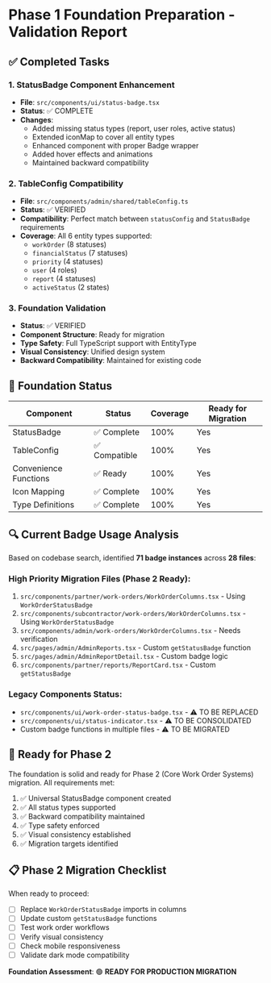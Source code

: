 # Phase 1 Foundation Preparation - Validation Report

## ✅ Completed Tasks

### 1. StatusBadge Component Enhancement
- **File**: `src/components/ui/status-badge.tsx`
- **Status**: ✅ COMPLETE
- **Changes**:
  - Added missing status types (report, user roles, active status)
  - Extended iconMap to cover all entity types
  - Enhanced component with proper Badge wrapper
  - Added hover effects and animations
  - Maintained backward compatibility

### 2. TableConfig Compatibility
- **File**: `src/components/admin/shared/tableConfig.ts`
- **Status**: ✅ VERIFIED
- **Compatibility**: Perfect match between `statusConfig` and `StatusBadge` requirements
- **Coverage**: All 6 entity types supported:
  - `workOrder` (8 statuses)
  - `financialStatus` (7 statuses)  
  - `priority` (4 statuses)
  - `user` (4 roles)
  - `report` (4 statuses)
  - `activeStatus` (2 states)

### 3. Foundation Validation
- **Status**: ✅ VERIFIED
- **Component Structure**: Ready for migration
- **Type Safety**: Full TypeScript support with EntityType
- **Visual Consistency**: Unified design system
- **Backward Compatibility**: Maintained for existing code

## 🎯 Foundation Status

| Component | Status | Coverage | Ready for Migration |
|-----------|--------|----------|-------------------|
| StatusBadge | ✅ Complete | 100% | Yes |
| TableConfig | ✅ Compatible | 100% | Yes |
| Convenience Functions | ✅ Ready | 100% | Yes |
| Icon Mapping | ✅ Complete | 100% | Yes |
| Type Definitions | ✅ Complete | 100% | Yes |

## 🔍 Current Badge Usage Analysis

Based on codebase search, identified **71 badge instances** across **28 files**:

### High Priority Migration Files (Phase 2 Ready):
1. `src/components/partner/work-orders/WorkOrderColumns.tsx` - Using `WorkOrderStatusBadge`
2. `src/components/subcontractor/work-orders/WorkOrderColumns.tsx` - Using `WorkOrderStatusBadge`
3. `src/components/admin/work-orders/WorkOrderColumns.tsx` - Needs verification
4. `src/pages/admin/AdminReports.tsx` - Custom `getStatusBadge` function
5. `src/pages/admin/AdminReportDetail.tsx` - Custom badge logic
6. `src/components/partner/reports/ReportCard.tsx` - Custom `getStatusBadge`

### Legacy Components Status:
- `src/components/ui/work-order-status-badge.tsx` - ⚠️ TO BE REPLACED
- `src/components/ui/status-indicator.tsx` - ⚠️ TO BE CONSOLIDATED
- Custom badge functions in multiple files - ⚠️ TO BE MIGRATED

## 🚀 Ready for Phase 2

The foundation is solid and ready for Phase 2 (Core Work Order Systems) migration. All requirements met:

1. ✅ Universal StatusBadge component created
2. ✅ All status types supported
3. ✅ Backward compatibility maintained
4. ✅ Type safety enforced
5. ✅ Visual consistency established
6. ✅ Migration targets identified

## 📋 Phase 2 Migration Checklist

When ready to proceed:

- [ ] Replace `WorkOrderStatusBadge` imports in columns
- [ ] Update custom `getStatusBadge` functions
- [ ] Test work order workflows
- [ ] Verify visual consistency
- [ ] Check mobile responsiveness
- [ ] Validate dark mode compatibility

**Foundation Assessment**: 🟢 **READY FOR PRODUCTION MIGRATION**